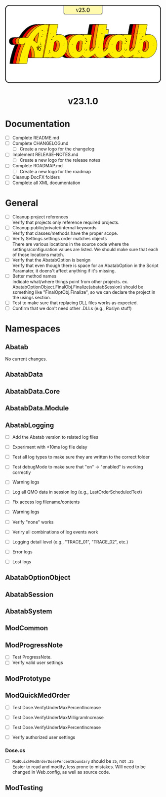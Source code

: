 <div align="center">

  <img src="../images/Logos/AbatabLogo.png" alt="Abatab Changelog" width="512">
  <br>

  # v23.1.0

</div>

# Documentation

* [ ] Complete README.md
* [ ] Complete CHANGELOG.md
  * [ ] Create a new logo for the changelog
* [ ] Implement RELEASE-NOTES.md
  * [ ] Create a new logo for the release notes
* [ ] Complete ROADMAP.md
  * [ ] Create a new logo for the roadmap
* [ ] Cleanup DocFX folders
* [ ] Complete all XML documentation

# General

* [ ] Cleanup project references  
Verify that projects only reference required projects.
* [ ] Cleanup public/private/internal keywords  
Verify that classes/methods have the proper scope.
* [ ] Verify Settings.settings order matches objects  
There are various locations in the source code where the settings/configuration values are listed. We should make sure that each of those locations match.
* [ ] Verify that the AbatabOption is benign  
Verify that even though there is space for an AbatabOption in the Script Paramater, it doens't affect anything if it's missing.
* [ ] Better method names  
Indicate what/where things point from other projects. ex. AbatabOptionObject.FinalObj.Finalize(abatabSession) should be something like "FinalOptObj.Finalize", so we can declare the project in the usings section.
* [ ] Test to make sure that replacing DLL files works as expected.
* [ ] Confirm that we don't need other .DLLs (e.g., Roslyn stuff)

# Namespaces

## Abatab

No current changes.

## AbatabData

## AbatabData.Core

## AbatabData.Module

## AbatabLogging

* [ ] Add the Abatab version to related log files
* [ ] Experiment with <10ms log file delay

* [ ] Test all log types to make sure they are written to the correct folder
* [ ] Test debugMode to make sure that "on" -> "enabled" is working correctly
* [ ] Warning logs
* [ ] Log all QMO data in session log (e.g., LastOrderScheduledText)
* [ ] Fix access log filename/contents
* [ ] Warning logs
* [ ] Verify "none" works
* [ ] Veriry all combinations of log events work
* [ ] Logging detail level (e.g., "TRACE_01", "TRACE_02", etc.)
* [ ] Error logs
* [ ] Lost logs

## AbatabOptionObject

## AbatabSession

## AbatabSystem

## ModCommon

## ModProgressNote

* [ ] Test ProgressNote.
* [ ] Verify valid user settings

## ModPrototype

## ModQuickMedOrder

* [ ] Test Dose.VerifyUnderMaxPercentIncrease
* [ ] Test Dose.VerifyUnderMaxMilligramIncrease
* [ ] Test Dose.VerifyUnderMaxPercentIncrease
* [ ] Verify authorized user settings


### Dose.cs

* [ ] `ModQuickMedOrderDosePercentBoundary` should be `25`, not `.25`  
Easier to read and modify, less prone to mistakes. Will need to be changed in Web.config, as well as source code.

## ModTesting
